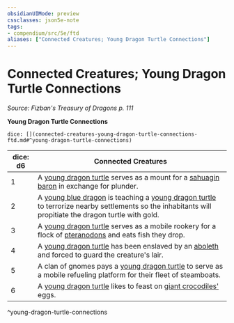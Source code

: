 ```yaml
---
obsidianUIMode: preview
cssclasses: json5e-note
tags:
- compendium/src/5e/ftd
aliases: ["Connected Creatures; Young Dragon Turtle Connections"]
---
```

# Connected Creatures; Young Dragon Turtle Connections
*Source: Fizban's Treasury of Dragons p. 111* 

**Young Dragon Turtle Connections**

`dice: [](connected-creatures-young-dragon-turtle-connections-ftd.md#^young-dragon-turtle-connections)`

| dice: d6 | Connected Creatures |
|----------|---------------------|
| 1 | A [young dragon turtle](/2-Mechanics/CLI/bestiary/dragon/young-dragon-turtle-ftd.md) serves as a mount for a [sahuagin baron](/2-Mechanics/CLI/bestiary/humanoid/sahuagin-baron.md) in exchange for plunder. |
| 2 | A [young blue dragon](/2-Mechanics/CLI/bestiary/dragon/young-blue-dragon.md) is teaching a [young dragon turtle](/2-Mechanics/CLI/bestiary/dragon/young-dragon-turtle-ftd.md) to terrorize nearby settlements so the inhabitants will propitiate the dragon turtle with gold. |
| 3 | A [young dragon turtle](/2-Mechanics/CLI/bestiary/dragon/young-dragon-turtle-ftd.md) serves as a mobile rookery for a flock of [pteranodons](/2-Mechanics/CLI/bestiary/beast/pteranodon.md) and eats fish they drop. |
| 4 | A [young dragon turtle](/2-Mechanics/CLI/bestiary/dragon/young-dragon-turtle-ftd.md) has been enslaved by an [aboleth](/2-Mechanics/CLI/bestiary/aberration/aboleth.md) and forced to guard the creature's lair. |
| 5 | A clan of gnomes pays a [young dragon turtle](/2-Mechanics/CLI/bestiary/dragon/young-dragon-turtle-ftd.md) to serve as a mobile refueling platform for their fleet of steamboats. |
| 6 | A [young dragon turtle](/2-Mechanics/CLI/bestiary/dragon/young-dragon-turtle-ftd.md) likes to feast on [giant crocodiles'](/2-Mechanics/CLI/bestiary/beast/giant-crocodile.md) eggs. |
^young-dragon-turtle-connections